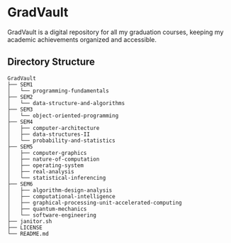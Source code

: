# GradVault

GradVault is a digital repository for all my graduation courses, keeping my academic achievements organized and accessible.

## Directory Structure

```
GradVault
├── SEM1
│   └── programming-fundamentals
├── SEM2
│   └── data-structure-and-algorithms
├── SEM3
│   └── object-oriented-programming
├── SEM4
│   ├── computer-architecture
│   ├── data-structures-II
│   └── probability-and-statistics
├── SEM5
│   ├── computer-graphics
│   ├── nature-of-computation
│   ├── operating-system
│   ├── real-analysis
│   └── statistical-inferencing
├── SEM6
│   ├── algorithm-design-analysis
│   ├── computational-intelligence
│   ├── graphical-processing-unit-accelerated-computing
│   ├── quantum-mechanics
│   └── software-engineering
├── janitor.sh
├── LICENSE
└── README.md
```
